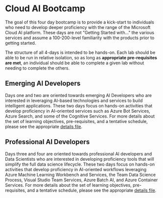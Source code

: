 # Cloud AI Bootcamp

The goal of this four day bootcamp is to provide a kick-start to individuals who need to develop deeper proficiency with the range of the Microsoft Cloud AI platform. These days are not "Getting Started with..." the various services and assume a 100-200-level familiarity with the products prior to getting started.

The structure of all 4-days is intended to be hands-on. Each lab should be able to be run in relative isolation, so as long as **appropriate pre-requisites are met**, an individual should be able to complete a given lab without needing to complete the others.

## Emerging AI Developers

Days one and two are oriented towards emerging AI Developers who are interested in leveraging AI-based technologies and services to build intelligent applications. These two days focus on hands-on activities that develop proficiency in AI-oriented services such as Azure Bot Services, Azure Search, and some of the Cognitive Services. For more details about the set of learning objectives, pre-requisites, and a tentative schedule, please see the appropriate [details file](emergingaidev_bootcamp).

## Professional AI Developers

Days three and four are oriented towards professional AI developers and Data Scientists who are interested in developing proficiency tools that will simplify the full data science lifecycle. These two days focus on hands-on activities that develop proficiency in AI-oriented workflows leveraging Azure Machine Learning Workbench and Services, the Team Data Science Process, Visual Studio Team Services, Azure Batch AI, and Azure Container Services. For more details about the set of learning objectives, pre-requisites, and a tentative schedule, please see the appropriate [details file](proaidev_bootcamp).

